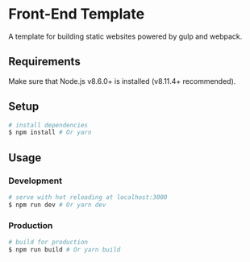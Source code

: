 # Front-End Template

A template for building static websites powered by gulp and webpack.

## Requirements

Make sure that Node.js v8.6.0+ is installed (v8.11.4+ recommended).

## Setup

```bash
# install dependencies
$ npm install # Or yarn
```

## Usage

### Development

```bash
# serve with hot reloading at localhost:3000
$ npm run dev # Or yarn dev
```

### Production

```bash
# build for production
$ npm run build # Or yarn build
```
